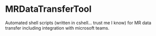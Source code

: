# MRDataTransferTool
Automated shell scripts (written in cshell... trust me I know) for MR data transfer including integration with microsoft teams.
